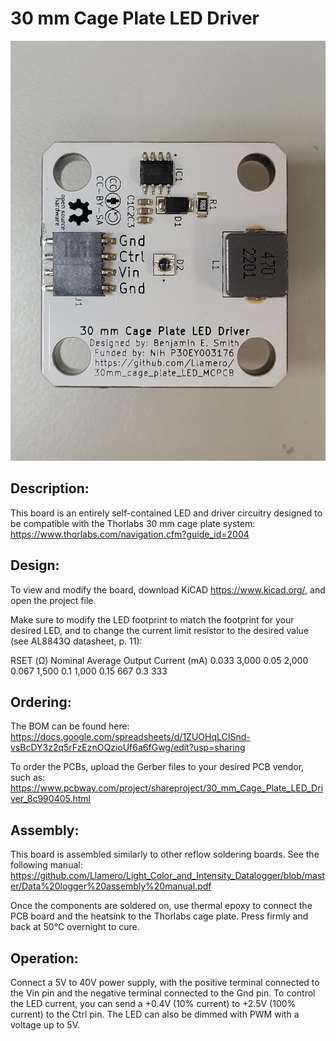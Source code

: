 # 30 mm Cage Plate LED Driver
![Top view of LED driver](https://github.com/Llamero/30mm_cage_plate_LED_MCPCB/blob/main/Images/Top.jpg)
## Description:
This board is an entirely self-contained LED and driver circuitry designed to be compatible with the Thorlabs 30 mm cage plate system: https://www.thorlabs.com/navigation.cfm?guide_id=2004

## Design:
To view and modify the board, download KiCAD https://www.kicad.org/, and open the project file.

Make sure to modify the LED footprint to match the footprint for your desired LED, and to change the current limit resistor to the desired value (see AL8843Q datasheet, p. 11):

RSET (Ω) Nominal Average Output Current (mA)
0.033 3,000
0.05 2,000
0.067 1,500
0.1 1,000
0.15 667
0.3 333

## Ordering:
The BOM can be found here: https://docs.google.com/spreadsheets/d/1ZUOHqLCISnd-vsBcDY3z2q5rFzEznOQzioUf6a6fGwg/edit?usp=sharing

To order the PCBs, upload the Gerber files to your desired PCB vendor, such as: https://www.pcbway.com/project/shareproject/30_mm_Cage_Plate_LED_Driver_8c990405.html

## Assembly:
This board is assembled similarly to other reflow soldering boards. See the following manual: https://github.com/Llamero/Light_Color_and_Intensity_Datalogger/blob/master/Data%20logger%20assembly%20manual.pdf

Once the components are soldered on, use thermal epoxy to connect the PCB board and the heatsink to the Thorlabs cage plate. Press firmly and back at 50°C overnight to cure.

## Operation:
Connect a 5V to 40V power supply, with the positive terminal connected to the Vin pin and the negative terminal connected to the Gnd pin. To control the LED current, you can send a +0.4V (10% current) to +2.5V (100% current) to the Ctrl pin. The LED can also be dimmed with PWM with a voltage up to 5V.

